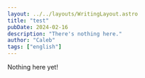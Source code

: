 ```yaml
---
layout: ../../layouts/WritingLayout.astro
title: "test"
pubDate: 2024-02-16
description: "There's nothing here."
author: "Caleb"
tags: ["english"]
---
```


Nothing here yet!
